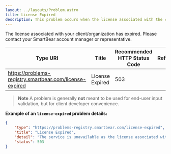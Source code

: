 ```yaml
---
layout: ../layouts/Problem.astro
title: License Expired
description: This problem occurs when the license associated with the client has expired thus rendering the service unavailable.
---
```


The license associated with your client/organization has expired. Please contact your SmartBear account manager or representative.

| Type URI | Title | Recommended HTTP Status Code | Reference |
|----------|-------|------------------------------|-----------|
|https://problems-registry.smartbear.com/license-expired|License Expired|503||

> **Note** A problem is generally **not** meant to be used for end-user input validation, but for client developer convenience. 


**Example of an `license-expired` problem details:**
```json
{
    "type": "https://problems-registry.smartbear.com/license-expired",
    "title": "License Expired",
    "detail": "The service is unavailable as the license associated with your client or organization has expired. Please contact your SmartBear account manager or representative",
    "status": 503
}
```

